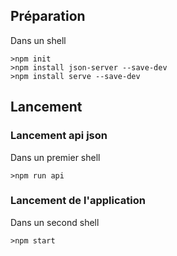 
## Préparation

Dans un shell

```
>npm init
>npm install json-server --save-dev
>npm install serve --save-dev
```

## Lancement

### Lancement api json

Dans un premier shell

```
>npm run api
```

### Lancement de l'application

Dans un second shell

```
>npm start
```
